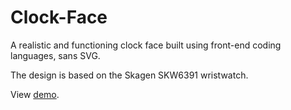 # Clock-Face
A realistic and functioning clock face built using front-end coding languages, sans SVG.

The design is based on the Skagen SKW6391 wristwatch.

View [demo](https://codepen.io/carsonf92/full/pGNzME).